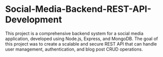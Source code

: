 # Social-Media-Backend-REST-API-Development
This project is a comprehensive backend system for a social media application, developed using Node.js, Express, and MongoDB. The goal of this project was to create a scalable and secure REST API that can handle user management, authentication, and blog post CRUD operations.
